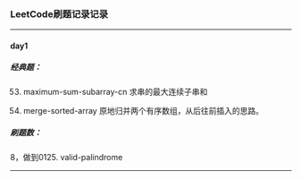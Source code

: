 ### LeetCode刷题记录记录

___

#### day1

##### 经典题：

53. maximum-sum-subarray-cn 求串的最大连续子串和

88. merge-sorted-array 原地归并两个有序数组，从后往前插入的思路。

##### 刷题数：

8，做到0125. valid-palindrome

___

